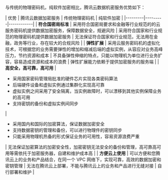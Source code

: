 与传统的物理密码机，纯软件加密相比，腾讯云数据机密服务优势如下：

| 优势 | 腾讯云数据加密服务 | 传统物理密码机 | 纯软件加密 | 
|---------|---------|------------|
| **符合国密局标准** | 采用符合国密局要求和金融等行业规范的的云服务密码机提供数据加密服务，保障数据安全，规避风险 | 采用符合国家和行业规范的物理密码机提供数据加密服务 | 无法保证符合国家和行业规范，无法用在金融，政务等行业，存在较大的合规风险 | 
| **弹性扩展** | 采用云服务密码机的虚拟化技术，可根据您的业务需要弹性的增加和缩减后端的虚拟实例，从容应对业务高峰压力，节约资源和成本 | 不具备弹性伸缩的特点，只能以物理机为单位进行业务扩容，容易造成资源和成本的浪费 | 弹性扩展能力依赖于提供加密服务的服务端 | 
| **高安全，高可靠，高可用** | <ul><li>采用国家密码管理局批准的硬件芯片实现各类密码算法</li><li>后端硬件设备和虚拟实例通过集群化实现高可靠</li><li>虚拟实例之间采用了安全隔离，当实例故障时，可以漂移到其他实例保障业务的高可用</li><li>支持密钥的备份和虚拟实例间同步</li></ul> | <ul><li>采用国内和国际的加密算法，保证数据加密安全</li><li>支持数据密钥的管理和备份，可以进行物理件的密钥同步</li><li>只能采用物理机热备的形式保证业务的可用性，容易资源浪费严重</li></ul> | 无法保证加密算法的加密安全性，加密密钥无法安全的备份和管理，高可靠高可用等需依托于加密服务器，自建和维护成本高 | 
| **方便云上使用** | 可以方便和您腾讯云上的业务和产品结合，在同一个 VPC 网络下，实现可靠，高效的数据加密和密钥管理 | 无法在腾讯云上部署，不能与腾讯云上的业务和产品进行无缝对接 | 自行部署和维护 | 

